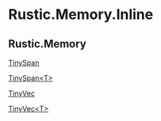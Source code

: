 # Rustic.Memory.Inline

## Rustic.Memory

[TinySpan](./rustic.memory.tinyspan.md)

[TinySpan&lt;T&gt;](./rustic.memory.tinyspan-1.md)

[TinyVec](./rustic.memory.tinyvec.md)

[TinyVec&lt;T&gt;](./rustic.memory.tinyvec-1.md)
